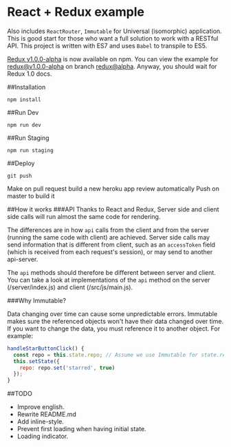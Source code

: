 # React + Redux example
Also includes `ReactRouter`, `Immutable` for Universal (isomorphic) application. This is good start for those who want a full solution to work with a RESTful API.
This project is written with ES7 and uses `Babel` to transpile to ES5.

[Redux v1.0.0-alpha](https://github.com/gaearon/redux/releases/tag/v1.0.0-alpha) is now available on npm. You can view the example for [redux@v1.0.0-alpha](https://github.com/quangbuule/redux-example/tree/redux%40alpha) on branch [redux@alpha](https://github.com/quangbuule/redux-example/tree/redux%40alpha). Anyway, you should wait for Redux 1.0 docs.

##Installation
```
npm install
```
##Run Dev
```
npm run dev
```
##Run Staging
```
npm run staging
```

##Deploy
```
git push 
```
Make on pull request build a new heroku app review automatically
Push on master to build it

##How it works
###API
Thanks to React and Redux, Server side and client side calls will run almost the same code for rendering.

The differences are in how `api` calls from the client and from the server (running the same code with client) are achieved. Server side calls may send information that is different from client, such as an `accessToken` field (which is received from each request's session), or may send to another api-server.

The `api` methods should therefore be different between server and client.
You can take a look at implementations of the `api` method on the server (/server/index.js) and client (/src/js/main.js).

###Why Immutable?

Data changing over time can cause some unpredictable errors. Immutable makes sure the referenced objects won't have their data changed over time. If you want to change the data, you must reference it to another object. For example:

```js
handleStarButtonClick() {
  const repo = this.state.repo; // Assume we use Immutable for state.repo
  this.setState({
    repo: repo.set('starred', true)
  });
}
```

##TODO
- Improve english.
- Rewrite README.md
- Add inline-style.
- Prevent first loading when having initial state.
- Loading indicator.
